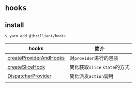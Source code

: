# `hooks`

## install

```bash
$ yarn add @ibrilliant/hooks
```

| hooks                                                            | 简介                          |
| ---------------------------------------------------------------- | ----------------------------- |
| [createProviderAndHooks](./src/createProviderAndHooks/readme.md) | 对`provider`进行的包装        |
| [createSliceHook](./src/createSliceHook/readme.md)               | 简化获取`slice` `state`的方式 |
| [DispatcherProvider](./src/DispatcherProvider/readme.md)         | 简化派发`action`调用          |
| [](./src/)                                                       |                               |

